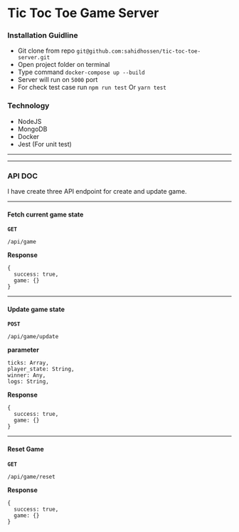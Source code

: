 # Tic Toc Toe Game Server

### Installation Guidline

- Git clone from repo `git@github.com:sahidhossen/tic-toc-toe-server.git`
- Open project folder on terminal
- Type command `docker-compose up --build`
- Server will run on `5000` port
- For check test case run `npm run test` Or `yarn test`

### Technology

- NodeJS
- MongoDB
- Docker
- Jest (For unit test)

---

---

### API DOC

I have create three API endpoint for create and update game.

---

#### Fetch current game state

**`GET`**

```
/api/game
```

**Response**

```
{
  success: true,
  game: {}
}
```

---

#### Update game state

**`POST`**

```
/api/game/update
```

**parameter**

```
ticks: Array,
player_state: String,
winner: Any,
logs: String,
```

**Response**

```
{
  success: true,
  game: {}
}
```

---

#### Reset Game

**`GET`**

```
/api/game/reset
```

**Response**

```
{
  success: true,
  game: {}
}
```
